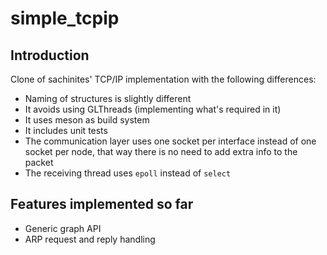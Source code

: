 # simple_tcpip

## Introduction
Clone of sachinites' TCP/IP implementation with the following differences:
- Naming of structures is slightly different
- It avoids using GLThreads (implementing what's required in it)
- It uses meson as build system
- It includes unit tests
- The communication layer uses one socket per interface instead of one socket
  per node, that way there is no need to add extra info to the packet
- The receiving thread uses `epoll` instead of `select`

## Features implemented so far
- Generic graph API
- ARP request and reply handling
